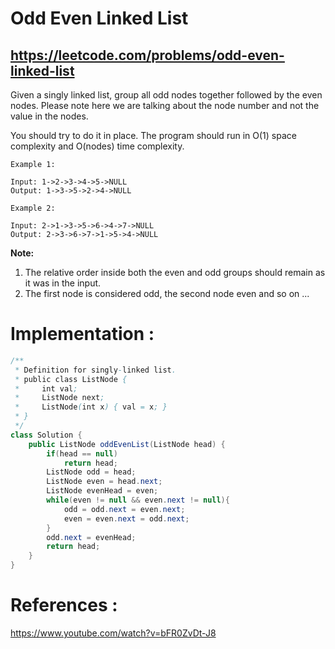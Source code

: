 # Odd Even Linked List
## https://leetcode.com/problems/odd-even-linked-list

Given a singly linked list, group all odd nodes together followed by the even nodes. Please note here we are talking about the node number and not the value in the nodes.

You should try to do it in place. The program should run in O(1) space complexity and O(nodes) time complexity.
```
Example 1:

Input: 1->2->3->4->5->NULL
Output: 1->3->5->2->4->NULL

Example 2:

Input: 2->1->3->5->6->4->7->NULL
Output: 2->3->6->7->1->5->4->NULL
```
**Note:**

1. The relative order inside both the even and odd groups should remain as it was in the input.
2. The first node is considered odd, the second node even and so on ...

# Implementation :

```java
/**
 * Definition for singly-linked list.
 * public class ListNode {
 *     int val;
 *     ListNode next;
 *     ListNode(int x) { val = x; }
 * }
 */
class Solution {
    public ListNode oddEvenList(ListNode head) {
        if(head == null)
            return head;
        ListNode odd = head;
        ListNode even = head.next;
        ListNode evenHead = even;
        while(even != null && even.next != null){
            odd = odd.next = even.next;
            even = even.next = odd.next;
        }
        odd.next = evenHead;
        return head;
    }
}
```

# References :
https://www.youtube.com/watch?v=bFR0ZvDt-J8
